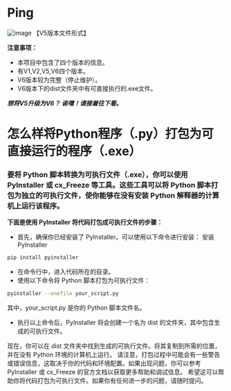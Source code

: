 # Ping
![image](https://github.com/YHQ0214/Ping/assets/109493302/5e07698e-e09d-49f1-a7e1-3eaffa355b04)  【V5版本文件形式】

**注意事项：**

- 本项目中包含了四个版本的信息。
- 有V1,V2,V5,V6四个版本。
- V6版本较为完整（停止维护）。
- V6版本下的dist文件夹中有可直接执行的.exe文件。

*****想将V5升级为V6？     诶嘿！请接着往下看。*****
# 怎么样将Python程序（.py）打包为可直接运行的程序（.exe）
### 要将 Python 脚本转换为可执行文件（.exe），你可以使用 PyInstaller 或 cx_Freeze 等工具。这些工具可以将 Python 脚本打包为独立的可执行文件，使你能够在没有安装 Python 解释器的计算机上运行该程序。

**下面是使用 PyInstaller 将代码打包成可执行文件的步骤：**

- 首先，确保你已经安装了 PyInstaller。可以使用以下命令进行安装：
 安装 PyInstaller

```bash
pip install pyinstaller
```

- 在命令行中，进入代码所在的目录。
- 使用以下命令将 Python 脚本打包为可执行文件：


```bash
pyinstaller --onefile your_script.py
```
其中，your_script.py 是你的 Python 脚本文件名。

- 执行以上命令后，PyInstaller 将会创建一个名为 dist 的文件夹，其中包含生成的可执行文件。

现在，你可以在 dist 文件夹中找到生成的可执行文件。将其复制到所需的位置，并在没有 Python 环境的计算机上运行。
请注意，打包过程中可能会有一些警告或错误信息，这取决于你的代码和环境配置。如果出现问题，你可以参考 PyInstaller 或 cx_Freeze 的官方文档以获取更多帮助和调试信息。
希望这可以帮助你将代码打包为可执行文件。如果你有任何进一步的问题，请随时提问。
